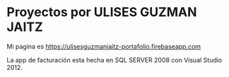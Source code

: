 # Proyectos por ULISES GUZMAN JAITZ

Mi pagina es https://ulisesguzmanjaitz-portafolio.firebaseapp.com

La app de facturación esta hecha en SQL SERVER 2008 con Visual Studio 2012.
